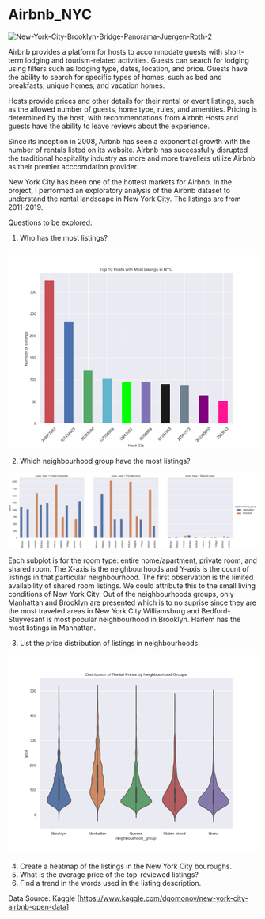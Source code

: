 # Airbnb_NYC
![New-York-City-Brooklyn-Bridge-Panorama-Juergen-Roth-2](https://user-images.githubusercontent.com/48190655/71230772-cfd1d080-229f-11ea-979b-3ae1782eb87b.jpg)

Airbnb provides a platform for hosts to accommodate guests with short-term lodging and tourism-related activities. Guests can search for lodging using filters such as lodging type, dates, location, and price. Guests have the ability to search for specific types of homes, such as bed and breakfasts, unique homes, and vacation homes. 


Hosts provide prices and other details for their rental or event listings, such as the allowed number of guests, home type, rules, and amenities. Pricing is determined by the host, with recommendations from Airbnb Hosts and guests have the ability to leave reviews about the experience.

Since its inception in 2008, Airbnb has seen a exponential growth with the number of rentals listed on its website. Airbnb has successfully disrupted the traditional hospitality industry as more and more travellers utilize Airbnb as their premier acccomdation provider.

New York City has been one of the hottest markets for Airbnb. In the project, I performed an exploratory analysis of the Airbnb dataset to understand the rental landscape in New York City. The listings are from 2011-2019. 


Questions to be explored:

1. Who has the most listings? 

![Hosts with most listings](https://github.com/aclao89/Airbnb_NYC/blob/master/Images/top10hostlistings.png)


2. Which neighbourhood group have the most listings?

![Listings by Neighbourhood Groups](https://github.com/aclao89/Airbnb_NYC/blob/master/Images/neigh_group_listings.png) 

Each subplot is for the room type: entire home/apartment, private room, and shared room. The X-axis is the neighbourhoods and Y-axis is the count of listings in that particular neighbourhood. The first observation is the limited availability of shared room listings. We could attribute this to the small living conditions of New York City. Out of the neighbourhoods groups, only Manhattan and Brooklyn are presented which is to no suprise since they are the most traveled areas in New York City.Williamsburg and Bedford-Stuyvesant is most popular neighbourhood in Brooklyn. Harlem has the most listings in Manhattan.

3. List the price distribution of listings in neighbourhoods.

![Rental Price Distribution](https://github.com/aclao89/Airbnb_NYC/blob/master/Images/rentalpricedistribution.png)

4. Create a heatmap of the listings in the New York City bouroughs.
5. What is the average price of the top-reviewed listings? 
6. Find a trend in the words used in the listing description.





Data Source: Kaggle [https://www.kaggle.com/dgomonov/new-york-city-airbnb-open-data]

